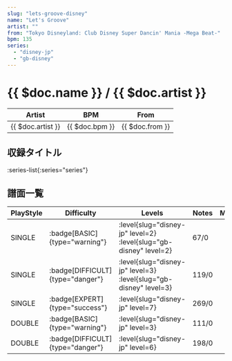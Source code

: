 ```yaml
---
slug: "lets-groove-disney"
name: "Let's Groove"
artist: ""
from: "Tokyo Disneyland: Club Disney Super Dancin' Mania -Mega Beat-"
bpm: 135
series:
  - "disney-jp"
  - "gb-disney"
---
```


# {{ $doc.name }} / {{ $doc.artist }}

|Artist|BPM|From|
|------|---|----|
|{{ $doc.artist }}|{{ $doc.bpm }}|{{ $doc.from }}|

## 収録タイトル

:series-list{:series="series"}

## 譜面一覧

|PlayStyle|Difficulty|Levels|Notes|Movie|
|---------|----------|------|-----|-----|
|SINGLE| :badge[BASIC]{type="warning"}|<div class="field is-grouped is-grouped-multiline"> :level{slug="disney-jp" level=2} :level{slug="gb-disney" level=2}</div>|67/0||
|SINGLE| :badge[DIFFICULT]{type="danger"}|<div class="field is-grouped is-grouped-multiline"> :level{slug="disney-jp" level=3} :level{slug="gb-disney" level=3}</div>|119/0||
|SINGLE| :badge[EXPERT]{type="success"}|<div class="field is-grouped is-grouped-multiline"> :level{slug="disney-jp" level=7}</div>|269/0||
|DOUBLE| :badge[BASIC]{type="warning"}|<div class="field is-grouped is-grouped-multiline"> :level{slug="disney-jp" level=3}</div>|111/0||
|DOUBLE| :badge[DIFFICULT]{type="danger"}|<div class="field is-grouped is-grouped-multiline"> :level{slug="disney-jp" level=6}</div>|198/0||
